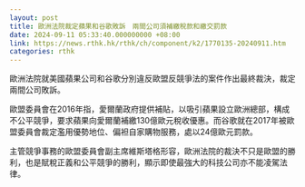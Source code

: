```yaml
---
layout: post
title: 歐洲法院裁定蘋果和谷歌敗訴　兩間公司須補繳稅款和繳交罰款
date: 2024-09-11 05:33:40.000000000 +08:00
link: https://news.rthk.hk/rthk/ch/component/k2/1770135-20240911.htm
categories: rthk
---
```


歐洲法院就美國蘋果公司和谷歌分別違反歐盟反競爭法的案件作出最終裁決，裁定兩間公司敗訴。

歐盟委員會在2016年指，愛爾蘭政府提供補貼，以吸引蘋果設立歐洲總部，構成不公平競爭，要求蘋果向愛爾蘭補繳130億歐元稅收優惠。而谷歌就在2017年被歐盟委員會裁定濫用優勢地位、偏袒自家購物服務，處以24億歐元罰款。

主管競爭事務的歐盟委員會副主席維斯塔格形容，歐洲法院的裁決不只是歐盟的勝利，也是賦稅正義和公平競爭的勝利，顯示即使最強大的科技公司亦不能凌駕法律。
